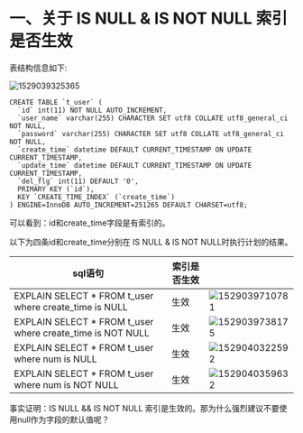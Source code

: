 # 一、关于 IS NULL & IS NOT NULL 索引是否生效

表结构信息如下:

![1529039325365](C:\Users\ADMINI~1\AppData\Local\Temp\1529039325365.png)

```
CREATE TABLE `t_user` (
  `id` int(11) NOT NULL AUTO_INCREMENT,
  `user_name` varchar(255) CHARACTER SET utf8 COLLATE utf8_general_ci NOT NULL,
  `password` varchar(255) CHARACTER SET utf8 COLLATE utf8_general_ci NOT NULL,
  `create_time` datetime DEFAULT CURRENT_TIMESTAMP ON UPDATE CURRENT_TIMESTAMP,
  `update_time` datetime DEFAULT CURRENT_TIMESTAMP ON UPDATE CURRENT_TIMESTAMP,
  `del_flg` int(11) DEFAULT '0',
  PRIMARY KEY (`id`),
  KEY `CREATE_TIME_INDEX` (`create_time`)
) ENGINE=InnoDB AUTO_INCREMENT=251265 DEFAULT CHARSET=utf8;
```

可以看到：id和create_time字段是有索引的。

以下为四条id和create_time分别在 IS NULL & IS NOT NULL时执行计划的结果。

| sql语句                                                    | 索引是否生效 |                                                              |
| ---------------------------------------------------------- | ------------ | ------------------------------------------------------------ |
| EXPLAIN SELECT * FROM t_user where create_time is NULL     | 生效         | ![1529039710781](C:\Users\ADMINI~1\AppData\Local\Temp\1529039710781.png) |
| EXPLAIN SELECT * FROM t_user where create_time is NOT NULL | 生效         | ![1529039738175](C:\Users\ADMINI~1\AppData\Local\Temp\1529039738175.png) |
| EXPLAIN SELECT * FROM t_user where num is NULL             | 生效         | ![1529040322592](C:\Users\ADMINI~1\AppData\Local\Temp\1529040322592.png) |
| EXPLAIN SELECT * FROM t_user where num is NOT NULL         | 生效         | ![1529040359632](C:\Users\ADMINI~1\AppData\Local\Temp\1529040359632.png) |

事实证明：IS NULL  && IS NOT NULL 索引是生效的。那为什么强烈建议不要使用null作为字段的默认值呢？
  
